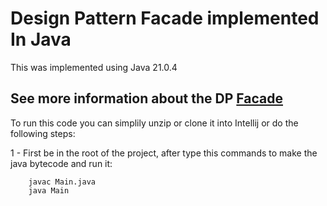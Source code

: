 # Design Pattern Facade implemented In Java

This was implemented using Java 21.0.4

## See more information about the DP [Facade](https://refactoring.guru/pt-br/design-patterns/facade)



To run this code you can simplily unzip or clone it into Intellij or do the following steps:

1 - First be in the root of the project, after type this commands to make the java bytecode and run it:

```
    javac Main.java
    java Main

```


